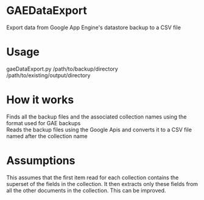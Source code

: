 # GAEDataExport
Export data from Google App Engine's datastore backup to a CSV file

# Usage
gaeDataExport.py /path/to/backup/directory /path/to/existing/output/directory

# How it works
Finds all the backup files and the associated collection names using the format used for GAE backups<br/>
Reads the backup files using the Google Apis and converts it to a CSV file named after the collection name

# Assumptions
This assumes that the first item read for each collection contains the superset of the fields in the collection. It then extracts only these fields from all the other documents in the collection. This can be improved.
